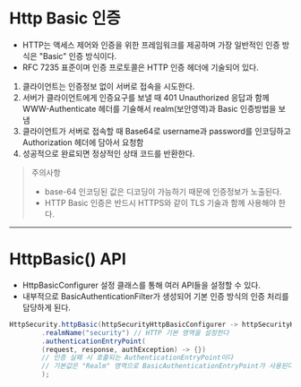 # Http Basic 인증
* HTTP는 액세스 제어와 인증을 위한 프레임워크를 제공하며 가장 일반적인 인증 방식은 "Basic" 인증 방식이다.
* RFC 7235 표준이며 인증 프로토콜은 HTTP 인증 헤더에 기술되어 있다.

1. 클라이언트는 인증정보 없이 서버로 접속을 시도한다.
2. 서버가 클라이언트에게 인증요구를 보낼 때 401 Unauthorized  응답과 함께 WWW-Authenticate 헤더를 기술해서 realm(보안영역)과 Basic 인증방법을 보냄
3. 클라이언트가 서버로 접속할 때 Base64로 username과 password를 인코딩하고 Authorization 헤더에 담아서 요청함
4. 성공적으로 완료되면 정상적인 상태 코드를 반환한다.

>주의사항  
>* base-64 인코딩된 값은 디코딩이 가능하기 때문에 인증정보가 노출된다. 
>* HTTP Basic 인증은 반드시 HTTPS와 같이 TLS 기술과 함께 사용해야 한다.


---

# HttpBasic() API
* HttpBasicConfigurer 설정 클래스를 통해 여러 API들을 설정할 수 있다.
* 내부적으로 BasicAuthenticationFilter가 생성되어 기본 인증 방식의 인증 처리를 담당하게 된다.

```java
HttpSecurity.httpBasic(httpSecurityHttpBasicConfigurer -> httpSecurityHttpBasicConfigurer
        .realmName("security") // HTTP 기본 영역을 설정한다
        .authenticationEntryPoint(
        (request, response, authException) -> {}) 
        // 인증 실패 시 호출되는 AuthenticationEntryPoint이다
        // 기본값은 "Realm" 영역으로 BasicAuthenticationEntryPoint가 사용된다.
        );
```